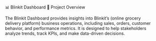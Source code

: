 📊 Blinkit Dashboard
🚀 Project Overview

The Blinkit Dashboard provides insights into Blinkit’s (online grocery delivery platform) business operations, including sales, orders, customer behavior, and performance metrics. It is designed to help stakeholders analyze trends, track KPIs, and make data-driven decisions.

